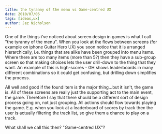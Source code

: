 ```yaml
---
title: the tyranny of the menu vs Game-centred UX
date: 2010/07/05
tags: [ideas,ux]
author: Jez Nicholson
---
```

One of the things i've noticed about screen design in games is what I call "the tyranny of the menu". When you look at the flows between screens (for example on iphone Guitar Hero UX) you soon notice that it is arranged hierarchically, i.e. things that are alike have been grouped into menu items. Where there are too many items (more than 5?) then they have a sub-group screen so that making choices lets the user drill-down to the thing that they want. An example of this is high-scores - GH shows leaderboards in many different combinations so it could get confusing, but drilling down simplifies the process.

All well and good if the found item is the major thing...but it isn't, the game is. All of these screens are really just the supporting act to the main event, the game. Therefore I say that there should be a different sort of design process going on, not just grouping. All actions should flow towards playing the game. E.g. when you look at a leaderboard of scores by track then the user is actually filtering the track list, so give them a chance to play on a track.

What shall we call this then? "Game-centred UX"?